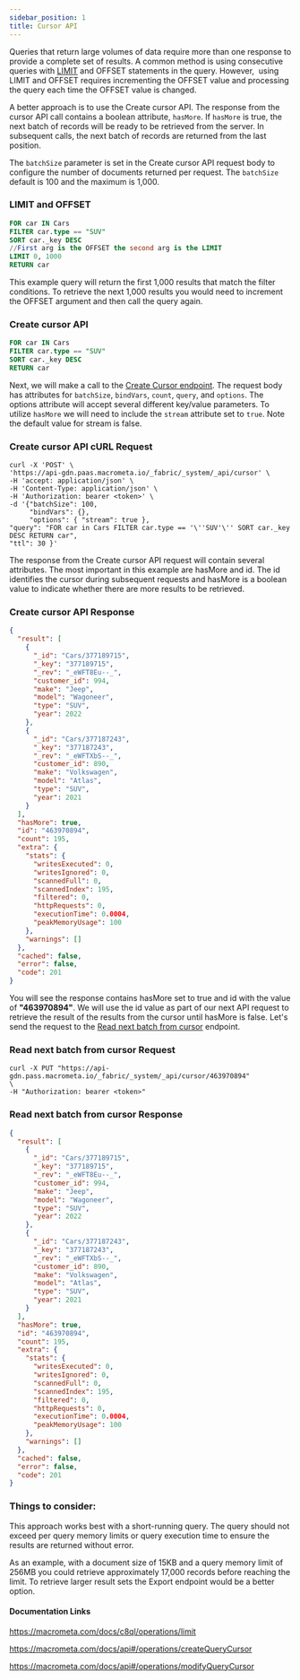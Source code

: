 ```yaml
---
sidebar_position: 1
title: Cursor API
---
```


Queries that return large volumes of data require more than one response to provide a complete set of results. A common method is using consecutive queries with [LIMIT](../operations/limit.md) and OFFSET statements in the query. However,  using LIMIT and OFFSET requires incrementing the OFFSET value and processing the query each time the OFFSET value is changed.

A better approach is to use the Create cursor API. The response from the cursor API call contains a boolean attribute, `hasMore`. If `hasMore` is true, the next batch of records will be ready to be retrieved from the server. In subsequent calls, the next batch of records are returned from the last position. 

The `batchSize` parameter is set in the Create cursor API request body to configure the number of documents returned per request. The `batchSize` default is 100 and the maximum is 1,000.

### LIMIT and OFFSET
```sql
FOR car IN Cars
FILTER car.type == "SUV"
SORT car._key DESC
//First arg is the OFFSET the second arg is the LIMIT
LIMIT 0, 1000
RETURN car
```

This example query will return the first 1,000 results that match the filter conditions. To retrieve the next 1,000 results you would need to increment the OFFSET argument and then call the query again.

### Create cursor API
```sql
FOR car IN Cars
FILTER car.type == "SUV"
SORT car._key DESC
RETURN car
```
Next, we will make a call to the [Create Cursor endpoint](../../api#/operations/createQueryCursor). The request body has attributes for `batchSize`, `bindVars`, `count`, `query`, and `options`. The options attribute will accept several different key/value parameters. To utilize `hasMore` we will need to include the `stream` attribute set to `true`. Note the default value for stream is false.

### Create cursor API cURL Request
```shell
curl -X 'POST' \ 
'https://api-gdn.paas.macrometa.io/_fabric/_system/_api/cursor' \ 
-H 'accept: application/json' \ 
-H 'Content-Type: application/json' \ 
-H 'Authorization: bearer <token>' \ 
-d '{"batchSize": 100, 
     "bindVars": {}, 
     "options": { "stream": true }, 
"query": "FOR car in Cars FILTER car.type == '\''SUV'\'' SORT car._key DESC RETURN car",
"ttl": 30 }'
```
The response from the Create cursor API request will contain several attributes. The most important in this example are hasMore and id. The id identifies the cursor during subsequent requests and hasMore is a boolean value to indicate whether there are more results to be retrieved.

### Create cursor API Response
```json
{
  "result": [
    {
      "_id": "Cars/377189715",
      "_key": "377189715",
      "_rev": "_eWFT8Eu--_",
      "customer_id": 994,
      "make": "Jeep",
      "model": "Wagoneer",
      "type": "SUV",
      "year": 2022
    },
    {
      "_id": "Cars/377187243",
      "_key": "377187243",
      "_rev": "_eWFTXbS--_",
      "customer_id": 890,
      "make": "Volkswagen",
      "model": "Atlas",
      "type": "SUV",
      "year": 2021
    }
  ],
  "hasMore": true,
  "id": "463970894",
  "count": 195,
  "extra": {
    "stats": {
      "writesExecuted": 0,
      "writesIgnored": 0,
      "scannedFull": 0,
      "scannedIndex": 195,
      "filtered": 0,
      "httpRequests": 0,
      "executionTime": 0.0004,
      "peakMemoryUsage": 100
    },
    "warnings": []
  },
  "cached": false,
  "error": false,
  "code": 201
}
```
You will see the response contains hasMore set to true and id with the value of **"463970894"**. We will use the id value as part of our next API request to retrieve the result of the results from the cursor until hasMore is false. Let's send the request to the [Read next batch from cursor](../../api#/operations/modifyQueryCursor) endpoint.

### Read next batch from cursor Request

```shell
curl -X PUT "https://api-gdn.pass.macrometa.io/_fabric/_system/_api/cursor/463970894"                                                     \
-H "Authorization: bearer <token>"
```
### Read next batch from cursor Response

```json
{
  "result": [
    {
      "_id": "Cars/377189715",
      "_key": "377189715",
      "_rev": "_eWFT8Eu--_",
      "customer_id": 994,
      "make": "Jeep",
      "model": "Wagoneer",
      "type": "SUV",
      "year": 2022
    },
    {
      "_id": "Cars/377187243",
      "_key": "377187243",
      "_rev": "_eWFTXbS--_",
      "customer_id": 890,
      "make": "Volkswagen",
      "model": "Atlas",
      "type": "SUV",
      "year": 2021
    }
  ],
  "hasMore": true,
  "id": "463970894",
  "count": 195,
  "extra": {
    "stats": {
      "writesExecuted": 0,
      "writesIgnored": 0,
      "scannedFull": 0,
      "scannedIndex": 195,
      "filtered": 0,
      "httpRequests": 0,
      "executionTime": 0.0004,
      "peakMemoryUsage": 100
    },
    "warnings": []
  },
  "cached": false,
  "error": false,
  "code": 201
}
```

### Things to consider:

This approach works best with a short-running query. The query should not exceed per query memory limits or query execution time to ensure the results are returned without error.

As an example, with a document size of 15KB and a query memory limit of 256MB you could retrieve approximately 17,000 records before reaching the limit. To retrieve larger result sets the Export endpoint would be a better option.


#### Documentation Links

https://macrometa.com/docs/c8ql/operations/limit

https://macrometa.com/docs/api#/operations/createQueryCursor

https://macrometa.com/docs/api#/operations/modifyQueryCursor